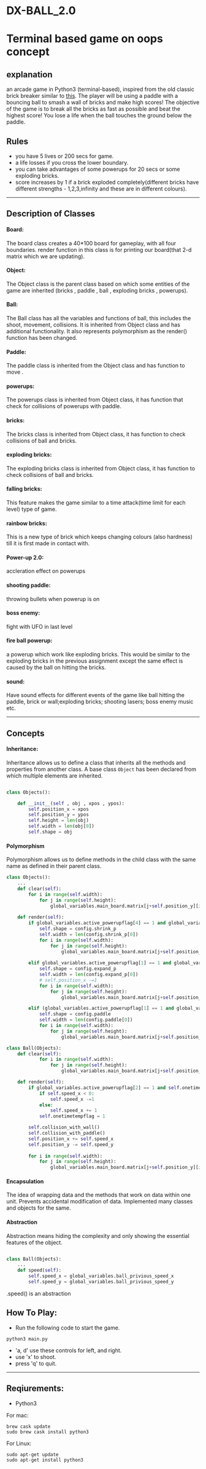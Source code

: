 # DX-BALL_2.0
# Terminal based game on oops concept

## explanation

an arcade game in Python3 (terminal-based), inspired from the old classic brick breaker similar to [this](https://www.youtube.com/watch?v=BXEk0IHzHOM). The player will be using a paddle with a bouncing ball to smash a wall of bricks and make high scores! The objective of the game is to break all the bricks as fast as possible and beat the highest score! You lose a life when the ball touches the ground below the paddle.

Rules
-------------------

* you have 5 lives or 200 secs for game. 
* a life losses if you cross the lower boundary.
* you can take advantages of some powerups for 20 secs or some exploding bricks. 
* score increases by 1 if a brick exploded completely(different bricks have different strengths - 1,2,3,infinity and these are in different colours).


------------------------

Description of Classes 
--------------------------------------------
#### Board:
The board class creates a 40*100 board for gameplay, with all four boundaries. render function in this class is for printing our board(that 2-d matrix which we are updating).

#### Object:
The Object class is the parent class based on which some entities of the game are inherited (bricks , paddle , ball , exploding bricks , powerups).

#### Ball:
The Ball class has all the variables and functions of ball, this includes the shoot, movement, collisions. It is inherited from Object class and has additional functionality. It also represents polymorphism as the render() function has been changed.

#### Paddle:
The paddle class is inherited from the Object class and has function to move .

#### powerups:
The powerups class is inherited from Object class, it has function that check for collisions of powerups with paddle.

#### bricks:
The bricks class is inherited from Object class, it has function to check collisions of ball and bricks.

#### exploding bricks:
The exploding bricks class is inherited from Object class, it has function to check collisions of ball and bricks.

#### falling bricks:
This feature makes the game similar to a time attack(time limit for each level) type of game. 

#### rainbow bricks:
This is a new type of brick which keeps changing colours (also hardness) till it is first made in contact with.

#### Power-up 2.0:
accleration effect on powerups

#### shooting paddle:
throwing bullets when powerup is on 

#### boss enemy:
fight with UFO in last level

#### fire ball powerup:
a powerup which work like exploding bricks. 
This would be similar to the exploding bricks in the previous assignment except the same effect is caused by the ball on hitting the bricks.

#### sound:
Have sound effects for different events of the game like ball hitting the paddle, brick or wall;exploding bricks; shooting lasers; boss enemy music etc.
__________________

Concepts
--------------------------------------------

#### Inheritance:

Inheritance allows us to define a class that inherits all the methods and properties from another class. 
A base class `Object` has been declared from which multiple elements are inherited.

```python

class Objects():

    def __init__(self , obj , xpos , ypos):
        self.position_x = xpos
        self.position_y = ypos
        self.height = len(obj)
        self.width = len(obj[0])
        self.shape = obj

```

#### Polymorphism

Polymorphism allows us to define methods in the child class with the same name as defined in their parent class. 

```python
class Objects():
    ...
    def clear(self):
        for i in range(self.width):
            for j in range(self.height):
                global_variables.main_board.matrix[j+self.position_y][i+self.position_x] = " "
    
    def render(self):
        if global_variables.active_powerupflag[4] == 1 and global_variables.active_powerupflag[1] == 0:
            self.shape = config.shrink_p
            self.width = len(config.shrink_p[0])
            for i in range(self.width):
                for j in range(self.height):
                    global_variables.main_board.matrix[j+self.position_y][i+self.position_x] =( Back.CYAN + Fore.CYAN + self.shape[j][i] )
        
        elif global_variables.active_powerupflag[1] == 1 and global_variables.active_powerupflag[4] == 0:
            self.shape = config.expand_p
            self.width = len(config.expand_p[0])
            # self.position_x -=1 
            for i in range(self.width):
                for j in range(self.height):
                    global_variables.main_board.matrix[j+self.position_y][i+self.position_x] =( Back.CYAN + Fore.CYAN + self.shape[j][i] )

        elif (global_variables.active_powerupflag[1] == 1 and global_variables.active_powerupflag[4] == 1) or (global_variables.active_powerupflag[1] == 0 and global_variables.active_powerupflag[4] == 0):
            self.shape = config.paddle
            self.width = len(config.paddle[0])
            for i in range(self.width):
                for j in range(self.height):
                    global_variables.main_board.matrix[j+self.position_y][i+self.position_x] =( Back.CYAN + Fore.CYAN + self.shape[j][i] )
```
```python
class Ball(Objects):
    def clear(self):
            for i in range(self.width):
                for j in range(self.height):
                    global_variables.main_board.matrix[j+self.position_y][i+self.position_x] = " "

    def render(self):
        if global_variables.active_powerupflag[2] == 1 and self.onetimetempflag == 0:
            if self.speed_x < 0:
                self.speed_x -=1
            else:
                self.speed_x += 1
            self.onetimetempflag = 1

        self.collision_with_wall()
        self.collision_with_paddle()
        self.position_x += self.speed_x
        self.position_y -= self.speed_y
        
        for i in range(self.width):
            for j in range(self.height):
                global_variables.main_board.matrix[j+self.position_y][i+self.position_x] = self.shape[j][i]
```

#### Encapsulation

The idea of wrapping data and the methods that work on data within one unit. Prevents accidental modification of data.
Implemented many classes and objects for the same.

#### Abstraction

Abstraction means hiding the complexity and only showing the essential features of the object.

```python

class Ball(Objects):
    ...
    def speed(self):
        self.speed_x = global_variables.ball_privious_speed_x
        self.speed_y = global_variables.ball_privious_speed_y
```
.speed() is an abstraction

How To Play:
------------------

* Run the following code to start the game.
```
python3 main.py
```
* 'a,  d' use these controls for left, and right.
* use 'x' to shoot. 
* press 'q' to quit.

___________________

Reqiurements:
--------------------
- Python3

For mac:
```
brew cask update
sudo brew cask install python3
```
For Linux:
```
sudo apt-get update
sudo apt-get install python3
```
